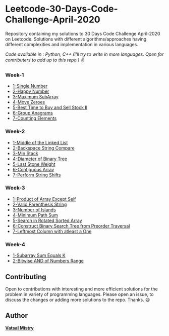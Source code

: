 # Leetcode-30-Days-Code-Challenge-April-2020

Repository containing my solutions to 30 Days Code Challenge April-2020 on Leetcode. Solutions with different algorithms/approaches having different complexities and implementation in various languages.

*Code available in : Python, C++ (I'll try to write in more languages. Open for contributers to add up to this repo.)* :v:


### Week-1

* [1-Single Number](Week1/1%20-%20Single%20Number)
* [2-Happy Number](Week1/2%20-%20Happy%20Number)
* [3-Maximum SubArray](Week1/3%20-%20Maximum%20SubArray)
* [4-Move Zeroes](Week1/4%20-%20Move%20Zeroes)
* [5-Best Time to Buy and Sell Stock II](Week1/5%20-%20Best%20Time%20to%20Buy%20and%20Sell%20Stock%20II)
* [6-Group Anagrams](Week1/6%20-%20Group%20Anagrams)
* [7-Counting Elements](Week1/7%20-%20Counting%20Elements)


### Week-2

* [1-Middle of the Linked List](Week2/1%20-%20Middle%20of%20the%20Linked%20List)
* [2-Backspace String Compare](Week2/2%20-%20Backspace%20String%20Compare)
* [3-Min Stack](Week2/3%20-%20Min%20Stack)
* [4-Diameter of Binary Tree](Week2/4%20-%20Diameter%20of%20Binary%20Tree)
* [5-Last Stone Weight](Week2/5%20-%20Last%20Stone%20Weight)
* [6-Contiguous Array](Week2/6%20-%20Contiguous%20Array)
* [7-Perform String Shifts](Week2/7%20-%20Perform%20String%20Shifts)


### Week-3

* [1-Product of Array Except Self](Week3/1%20-%20Product%20of%20Array%20Except%20Self)
* [2-Valid Parenthesis String](Week3/2%20-%20Valid%20Parenthesis%20String)
* [3-Number of Islands](Week3/3%20-%20Number%20of%20Islands)
* [4-Minimum Path Sum](Week3/4%20-%20Minimum%20Path%20Sum)
* [5-Search in Rotated Sorted Array](Week3/5%20-%20Search%20in%20Rotated%20Sorted%20Array)
* [6-Construct Binary Search Tree from Preorder Traversal](Week3/6%20-%20Construct%20Binary%20Search%20Tree%20from%20Preorder%20Traversal)
* [7-Leftmost Column with atleast a One](Week3/7%20-%20Leftmost%20Column%20with%20atleast%20a%20One)



### Week-4

* [1-Subarray Sum Equals K](Week4/1%20-%20Subarray%20Sum%20Equals%20K)
* [2-Bitwise AND of Numbers Range](Week4/2%20-%20Bitwise%20AND%20of%20Numbers%20Range)





## Contributing

Open to contributions with interesting and more efficient solutions for the problem in variety of programming languages. Please open an issue, to discuss the changes or adding more solutions to the repo. Thanks. :smiley:


## Author

[**Vatsal Mistry**](https://mistryvatsal.github.io)

